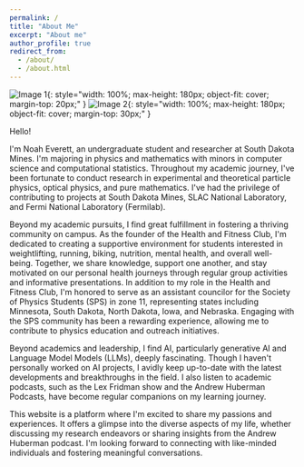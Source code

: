 ```yaml
---
permalink: /
title: "About Me"
excerpt: "About me"
author_profile: true
redirect_from: 
  - /about/
  - /about.html
---
```


<!-- ![image-left](/images/IMG_4990.png){: width="280" } ![image-left](/images/IMG_3949.png){: width="160" } ![image-left](/images/IMG_2788.png){: width="320" } -->
![Image 1](/images/IMG_3566.png){: style="width: 100%; max-height: 180px; object-fit: cover; margin-top: 20px;" }
![Image 2](/images/IMG_4765.png){: style="width: 100%; max-height: 180px; object-fit: cover; margin-top: 30px;" }

Hello!

I'm Noah Everett, an undergraduate student and researcher at South Dakota Mines.
I'm majoring in physics and mathematics with minors in computer science and computational statistics.
Throughout my academic journey, I've been fortunate to conduct research in experimental and theoretical particle physics, optical physics, and pure mathematics. 
I've had the privilege of contributing to projects at South Dakota Mines, SLAC National Laboratory, and Fermi National Laboratory (Fermilab).

Beyond my academic pursuits, I find great fulfillment in fostering a thriving community on campus. 
As the founder of the Health and Fitness Club, I'm dedicated to creating a supportive environment for students interested in weightlifting, running, biking, nutrition, mental health, and overall well-being. 
Together, we share knowledge, support one another, and stay motivated on our personal health journeys through regular group activities and informative presentations.
In addition to my role in the Health and Fitness Club, I'm honored to serve as an assistant councilor for the Society of Physics Students (SPS) in zone 11, representing states including Minnesota, South Dakota, North Dakota, Iowa, and Nebraska. 
Engaging with the SPS community has been a rewarding experience, allowing me to contribute to physics education and outreach initiatives.

Beyond academics and leadership, I find AI, particularly generative AI and Language Model Models (LLMs), deeply fascinating. 
Though I haven't personally worked on AI projects, I avidly keep up-to-date with the latest developments and breakthroughs in the field.
I also listen to academic podcasts, such as the Lex Fridman show and the Andrew Huberman Podcasts, have become regular companions on my learning journey.

This website is a platform where I'm excited to share my passions and experiences. 
It offers a glimpse into the diverse aspects of my life, whether discussing my research endeavors or sharing insights from the Andrew Huberman podcast. 
I'm looking forward to connecting with like-minded individuals and fostering meaningful conversations.

<!-- <details markdown="1"><summary><b>More about me</b></summary>
</details> -->
